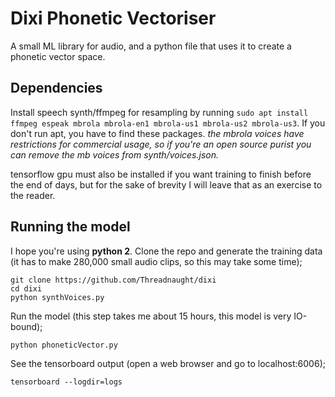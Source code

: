 # Dixi Phonetic Vectoriser

A small ML library for audio, and a python file that uses it to create a phonetic vector space.

## Dependencies

Install speech synth/ffmpeg for resampling by running `sudo apt install ffmpeg espeak mbrola mbrola-en1 mbrola-us1 mbrola-us2 mbrola-us3`. If you don't run apt, you have to find these packages. *the mbrola voices have restrictions for commercial usage, so if you're an open source purist you can remove the mb voices from synth/voices.json.*

tensorflow gpu must also be installed if you want training to finish before the end of days, but for the sake of brevity I will leave that as an exercise to the reader.

## Running the model

I hope you're using **python 2**. Clone the repo and generate the training data (it has to make 280,000 small audio clips, so this may take some time);
```
git clone https://github.com/Threadnaught/dixi
cd dixi
python synthVoices.py
```

Run the model (this step takes me about 15 hours, this model is very IO-bound);
```
python phoneticVector.py
```

See the tensorboard output (open a web browser and go to localhost:6006);
```
tensorboard --logdir=logs
```
